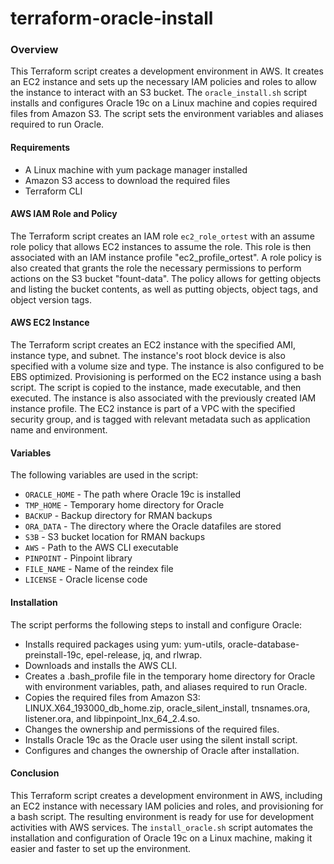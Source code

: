 # terraform-oracle-install

### Overview

This Terraform script creates a development environment in AWS. It creates an EC2 instance and sets up the necessary IAM policies and roles to allow the instance to interact with an S3 bucket. The `oracle_install.sh` script installs and configures Oracle 19c on a Linux machine and copies required files from Amazon S3. The script sets the environment variables and aliases required to run Oracle.

#### Requirements

- A Linux machine with yum package manager installed
- Amazon S3 access to download the required files
- Terraform CLI

#### AWS IAM Role and Policy

The Terraform script creates an IAM role `ec2_role_ortest` with an assume role policy that allows EC2 instances to assume the role. This role is then associated with an IAM instance profile "ec2_profile_ortest". A role policy is also created that grants the role the necessary permissions to perform actions on the S3 bucket "fount-data". The policy allows for getting objects and listing the bucket contents, as well as putting objects, object tags, and object version tags.

#### AWS EC2 Instance

The Terraform script creates an EC2 instance with the specified AMI, instance type, and subnet. The instance's root block device is also specified with a volume size and type. The instance is also configured to be EBS optimized. Provisioning is performed on the EC2 instance using a bash script. The script is copied to the instance, made executable, and then executed. The instance is also associated with the previously created IAM instance profile. The EC2 instance is part of a VPC with the specified security group, and is tagged with relevant metadata such as application name and environment.

#### Variables

The following variables are used in the script:

- `ORACLE_HOME` - The path where Oracle 19c is installed
- `TMP_HOME` - Temporary home directory for Oracle
- `BACKUP` - Backup directory for RMAN backups
- `ORA_DATA` - The directory where the Oracle datafiles are stored
- `S3B` - S3 bucket location for RMAN backups
- `AWS` - Path to the AWS CLI executable
- `PINPOINT` - Pinpoint library
- `FILE_NAME` - Name of the reindex file
- `LICENSE` - Oracle license code

#### Installation

The script performs the following steps to install and configure Oracle:

- Installs required packages using yum: yum-utils, oracle-database-preinstall-19c, epel-release, jq, and rlwrap.
- Downloads and installs the AWS CLI.
- Creates a .bash_profile file in the temporary home directory for Oracle with environment variables, path, and aliases required to run Oracle.
- Copies the required files from Amazon S3: LINUX.X64_193000_db_home.zip, oracle_silent_install, tnsnames.ora, listener.ora, and libpinpoint_lnx_64_2.4.so.
- Changes the ownership and permissions of the required files.
- Installs Oracle 19c as the Oracle user using the silent install script.
- Configures and changes the ownership of Oracle after installation.

#### Conclusion

This Terraform script creates a development environment in AWS, including an EC2 instance with necessary IAM policies and roles, and provisioning for a bash script. The resulting environment is ready for use for development activities with AWS services. The `install_oracle.sh` script automates the installation and configuration of Oracle 19c on a Linux machine, making it easier and faster to set up the environment.
